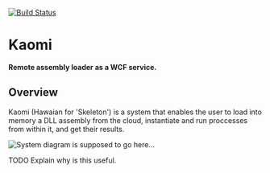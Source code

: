 [![Build Status](https://carlubian.visualstudio.com/GitHub%20Interop/_apis/build/status/Kaomi%20Build?branchName=master)](https://carlubian.visualstudio.com/GitHub%20Interop/_build/latest?definitionId=19?branchName=master)

# Kaomi
<strong>Remote assembly loader as a WCF service.</strong>

## Overview
Kaomi (Hawaian for 'Skeleton') is a system that enables the user to load into memory a DLL assembly from the cloud, instantiate and run proccesses from within it, and get their results.

![System diagram is supposed to go here...](https://i.imgur.com/8Pi5XVT.png)

TODO Explain why is this useful.